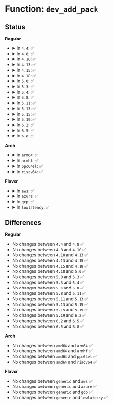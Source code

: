# Function: <code>dev_add_pack</code>

## Status
<b>Regular</b>
<ul>
<li>
<details>
<summary>In <code>4.4</code>: ✅</summary>

```c
void dev_add_pack(struct packet_type *pt);
```

**Collision:** Unique Global

**Inline:** No

**Transformation:** False

**Instances:**

```
In net/core/dev.c (ffffffff81713f00)
Location: net/core/dev.c:395
Inline: False
Direct callers:
  - net/ipv4/arp.c:arp_init
  - net/packet/af_packet.c:packet_setsockopt
```
**Symbols:**

```
ffffffff81713f00-ffffffff81713f90: dev_add_pack (STB_GLOBAL)
```
</details>
</li>
<li>
<details>
<summary>In <code>4.8</code>: ✅</summary>

```c
void dev_add_pack(struct packet_type *pt);
```

**Collision:** Unique Global

**Inline:** No

**Transformation:** False

**Instances:**

```
In net/core/dev.c (ffffffff8177bcb0)
Location: net/core/dev.c:399
Inline: False
Direct callers:
  - net/ipv4/arp.c:arp_init
  - net/packet/af_packet.c:packet_setsockopt
```
**Symbols:**

```
ffffffff8177bcb0-ffffffff8177bd3d: dev_add_pack (STB_GLOBAL)
```
</details>
</li>
<li>
<details>
<summary>In <code>4.10</code>: ✅</summary>

```c
void dev_add_pack(struct packet_type *pt);
```

**Collision:** Unique Global

**Inline:** No

**Transformation:** False

**Instances:**

```
In net/core/dev.c (ffffffff817a9450)
Location: net/core/dev.c:398
Inline: False
Direct callers:
  - net/ipv4/arp.c:arp_init
  - net/packet/af_packet.c:__fanout_link
```
**Symbols:**

```
ffffffff817a9450-ffffffff817a94dd: dev_add_pack (STB_GLOBAL)
```
</details>
</li>
<li>
<details>
<summary>In <code>4.13</code>: ✅</summary>

```c
void dev_add_pack(struct packet_type *pt);
```

**Collision:** Unique Global

**Inline:** No

**Transformation:** False

**Instances:**

```
In net/core/dev.c (ffffffff817c79f0)
Location: net/core/dev.c:405
Inline: False
Direct callers:
  - net/ipv4/arp.c:arp_init
  - net/packet/af_packet.c:__fanout_link
```
**Symbols:**

```
ffffffff817c79f0-ffffffff817c7a7d: dev_add_pack (STB_GLOBAL)
```
</details>
</li>
<li>
<details>
<summary>In <code>4.15</code>: ✅</summary>

```c
void dev_add_pack(struct packet_type *pt);
```

**Collision:** Unique Global

**Inline:** No

**Transformation:** False

**Instances:**

```
In net/core/dev.c (ffffffff818415d0)
Location: net/core/dev.c:408
Inline: False
Direct callers:
  - net/ipv4/arp.c:arp_init
  - net/packet/af_packet.c:__fanout_link
```
**Symbols:**

```
ffffffff818415d0-ffffffff8184165d: dev_add_pack (STB_GLOBAL)
```
</details>
</li>
<li>
<details>
<summary>In <code>4.18</code>: ✅</summary>

```c
void dev_add_pack(struct packet_type *pt);
```

**Collision:** Unique Global

**Inline:** No

**Transformation:** False

**Instances:**

```
In net/core/dev.c (ffffffff81890d80)
Location: net/core/dev.c:408
Inline: False
Direct callers:
  - net/ipv4/arp.c:arp_init
  - net/ipv4/af_inet.c:inet_init
  - net/ipv6/af_inet6.c:inet6_init
  - net/packet/af_packet.c:__fanout_link
```
**Symbols:**

```
ffffffff81890d80-ffffffff81890e0d: dev_add_pack (STB_GLOBAL)
```
</details>
</li>
<li>
<details>
<summary>In <code>5.0</code>: ✅</summary>

```c
void dev_add_pack(struct packet_type *pt);
```

**Collision:** Unique Global

**Inline:** No

**Transformation:** False

**Instances:**

```
In net/core/dev.c (ffffffff818b1360)
Location: net/core/dev.c:410
Inline: False
Direct callers:
  - net/ipv4/arp.c:arp_init
  - net/ipv4/af_inet.c:inet_init
  - net/ipv6/af_inet6.c:inet6_init
  - net/packet/af_packet.c:__fanout_link
```
**Symbols:**

```
ffffffff818b1360-ffffffff818b13ed: dev_add_pack (STB_GLOBAL)
```
</details>
</li>
<li>
<details>
<summary>In <code>5.3</code>: ✅</summary>

```c
void dev_add_pack(struct packet_type *pt);
```

**Collision:** Unique Global

**Inline:** No

**Transformation:** False

**Instances:**

```
In net/core/dev.c (ffffffff818fe110)
Location: net/core/dev.c:406
Inline: False
Direct callers:
  - net/ipv4/arp.c:arp_init
  - net/ipv4/af_inet.c:inet_init
  - net/ipv6/af_inet6.c:inet6_init
  - net/packet/af_packet.c:__fanout_link
```
**Symbols:**

```
ffffffff818fe110-ffffffff818fe19f: dev_add_pack (STB_GLOBAL)
```
</details>
</li>
<li>
<details>
<summary>In <code>5.4</code>: ✅</summary>

```c
void dev_add_pack(struct packet_type *pt);
```

**Collision:** Unique Global

**Inline:** No

**Transformation:** False

**Instances:**

```
In net/core/dev.c (ffffffff81930440)
Location: net/core/dev.c:324
Inline: False
Direct callers:
  - net/ipv4/arp.c:arp_init
  - net/ipv4/af_inet.c:inet_init
  - net/ipv6/af_inet6.c:inet6_init
  - net/packet/af_packet.c:__fanout_link
```
**Symbols:**

```
ffffffff81930440-ffffffff819304cf: dev_add_pack (STB_GLOBAL)
```
</details>
</li>
<li>
<details>
<summary>In <code>5.8</code>: ✅</summary>

```c
void dev_add_pack(struct packet_type *pt);
```

**Collision:** Unique Global

**Inline:** No

**Transformation:** False

**Instances:**

```
In net/core/dev.c (ffffffff81a04030)
Location: net/core/dev.c:530
Inline: False
Direct callers:
  - net/ipv4/arp.c:arp_init
  - net/ipv4/af_inet.c:inet_init
  - net/ipv6/af_inet6.c:inet6_init
  - net/packet/af_packet.c:fanout_add
```
**Symbols:**

```
ffffffff81a04030-ffffffff81a040bf: dev_add_pack (STB_GLOBAL)
```
</details>
</li>
<li>
<details>
<summary>In <code>5.11</code>: ✅</summary>

```c
void dev_add_pack(struct packet_type *pt);
```

**Collision:** Unique Global

**Inline:** No

**Transformation:** False

**Instances:**

```
In net/core/dev.c (ffffffff81a04ca0)
Location: net/core/dev.c:533
Inline: False
Direct callers:
  - net/ipv4/arp.c:arp_init
  - net/ipv4/af_inet.c:inet_init
  - net/ipv6/af_inet6.c:inet6_init
  - net/packet/af_packet.c:fanout_add
```
**Symbols:**

```
ffffffff81a04ca0-ffffffff81a04d2f: dev_add_pack (STB_GLOBAL)
```
</details>
</li>
<li>
<details>
<summary>In <code>5.13</code>: ✅</summary>

```c
void dev_add_pack(struct packet_type *pt);
```

**Collision:** Unique Global

**Inline:** No

**Transformation:** False

**Instances:**

```
In net/core/dev.c (ffffffff819ec080)
Location: net/core/dev.c:535
Inline: False
Direct callers:
  - net/core/selftests.c:__net_test_loopback
  - net/ipv4/arp.c:arp_init
  - net/ipv4/af_inet.c:inet_init
  - net/ipv6/af_inet6.c:inet6_init
  - net/packet/af_packet.c:__fanout_link
```
**Symbols:**

```
ffffffff819ec080-ffffffff819ec10b: dev_add_pack (STB_GLOBAL)
```
</details>
</li>
<li>
<details>
<summary>In <code>5.15</code>: ✅</summary>

```c
void dev_add_pack(struct packet_type *pt);
```

**Collision:** Unique Global

**Inline:** No

**Transformation:** False

**Instances:**

```
In net/core/dev.c (ffffffff81a9d890)
Location: net/core/dev.c:537
Inline: False
Direct callers:
  - net/core/selftests.c:__net_test_loopback
  - net/ipv4/arp.c:arp_init
  - net/ipv4/af_inet.c:inet_init
  - net/ipv6/af_inet6.c:inet6_init
  - net/packet/af_packet.c:__fanout_link
```
**Symbols:**

```
ffffffff81a9d890-ffffffff81a9d91b: dev_add_pack (STB_GLOBAL)
```
</details>
</li>
<li>
<details>
<summary>In <code>5.19</code>: ✅</summary>

```c
void dev_add_pack(struct packet_type *pt);
```

**Collision:** Unique Global

**Inline:** No

**Transformation:** False

**Instances:**

```
In net/core/dev.c (ffffffff81c0fb60)
Location: net/core/dev.c:558
Inline: False
Direct callers:
  - net/core/selftests.c:__net_test_loopback
  - net/ipv4/arp.c:arp_init
  - net/ipv4/af_inet.c:inet_init
  - net/ipv6/af_inet6.c:inet6_init
  - net/mctp/route.c:mctp_routes_init
```
**Symbols:**

```
ffffffff81c0fb60-ffffffff81c0fbf2: dev_add_pack (STB_GLOBAL)
```
</details>
</li>
<li>
<details>
<summary>In <code>6.2</code>: ✅</summary>

```c
void dev_add_pack(struct packet_type *pt);
```

**Collision:** Unique Global

**Inline:** No

**Transformation:** False

**Instances:**

```
In net/core/dev.c (ffffffff81dbf650)
Location: net/core/dev.c:558
Inline: False
Direct callers:
  - net/core/selftests.c:__net_test_loopback
  - net/ipv4/arp.c:arp_init
  - net/ipv4/af_inet.c:inet_init
  - net/ipv6/af_inet6.c:inet6_init
  - net/mctp/route.c:mctp_routes_init
```
**Symbols:**

```
ffffffff81dbf650-ffffffff81dbf6e2: dev_add_pack (STB_GLOBAL)
```
</details>
</li>
<li>
<details>
<summary>In <code>6.5</code>: ✅</summary>

```c
void dev_add_pack(struct packet_type *pt);
```

**Collision:** Unique Global

**Inline:** No

**Transformation:** False

**Instances:**

```
In net/core/dev.c (ffffffff81e2f300)
Location: net/core/dev.c:556
Inline: False
Direct callers:
  - net/core/selftests.c:__net_test_loopback
  - net/ipv4/arp.c:arp_init
  - net/ipv4/af_inet.c:inet_init
  - net/ipv6/af_inet6.c:inet6_init
  - net/mctp/route.c:mctp_routes_init
```
**Symbols:**

```
ffffffff81e2f300-ffffffff81e2f392: dev_add_pack (STB_GLOBAL)
```
</details>
</li>
<li>
<details>
<summary>In <code>6.8</code>: ✅</summary>

```c
void dev_add_pack(struct packet_type *pt);
```

**Collision:** Unique Global

**Inline:** No

**Transformation:** False

**Instances:**

```
In net/core/dev.c (ffffffff81eee090)
Location: net/core/dev.c:573
Inline: False
Direct callers:
  - net/core/selftests.c:__net_test_loopback
  - net/ipv4/arp.c:arp_init
  - net/ipv4/af_inet.c:inet_init
  - net/ipv6/af_inet6.c:inet6_init
  - net/mctp/route.c:mctp_routes_init
```
**Symbols:**

```
ffffffff81eee090-ffffffff81eee122: dev_add_pack (STB_GLOBAL)
```
</details>
</li>
</ul>
<b>Arch</b>
<ul>
<li>
<details>
<summary>In <code>arm64</code>: ✅</summary>

```c
void dev_add_pack(struct packet_type *pt);
```

**Collision:** Unique Global

**Inline:** No

**Transformation:** False

**Instances:**

```
In net/core/dev.c (ffff800010bcd378)
Location: net/core/dev.c:324
Inline: False
Direct callers:
  - net/ipv4/arp.c:arp_init
  - net/ipv4/af_inet.c:inet_init
  - net/ipv6/af_inet6.c:inet6_init
  - net/packet/af_packet.c:__fanout_link
```
**Symbols:**

```
ffff800010bcd378-ffff800010bcd478: dev_add_pack (STB_GLOBAL)
```
</details>
</li>
<li>
<details>
<summary>In <code>armhf</code>: ✅</summary>

```c
void dev_add_pack(struct packet_type *pt);
```

**Collision:** Unique Global

**Inline:** No

**Transformation:** False

**Instances:**

```
In net/core/dev.c (c0ce2530)
Location: net/core/dev.c:324
Inline: False
Direct callers:
  - net/ipv4/arp.c:arp_init
  - net/ipv4/af_inet.c:inet_init
  - net/ipv6/af_inet6.c:inet6_init
  - net/packet/af_packet.c:__fanout_link
```
**Symbols:**

```
c0ce2530-c0ce25d8: dev_add_pack (STB_GLOBAL)
```
</details>
</li>
<li>
<details>
<summary>In <code>ppc64el</code>: ✅</summary>

```c
void dev_add_pack(struct packet_type *pt);
```

**Collision:** Unique Global

**Inline:** No

**Transformation:** False

**Instances:**

```
In net/core/dev.c (c000000000cab3a0)
Location: net/core/dev.c:324
Inline: False
Direct callers:
  - net/ipv4/arp.c:arp_init
  - net/ipv4/af_inet.c:inet_init
  - net/ipv6/af_inet6.c:inet6_init
  - net/packet/af_packet.c:__fanout_link
```
**Symbols:**

```
c000000000cab3a0-c000000000cab510: dev_add_pack (STB_GLOBAL)
```
</details>
</li>
<li>
<details>
<summary>In <code>riscv64</code>: ✅</summary>

```c
void dev_add_pack(struct packet_type *pt);
```

**Collision:** Unique Global

**Inline:** No

**Transformation:** False

**Instances:**

```
In net/core/dev.c (ffffffe00075852e)
Location: net/core/dev.c:324
Inline: False
Direct callers:
  - net/ipv4/arp.c:arp_init
  - net/ipv4/af_inet.c:inet_init
  - net/ipv6/af_inet6.c:inet6_init
  - net/packet/af_packet.c:__fanout_link
```
**Symbols:**

```
ffffffe00075852e-ffffffe0007585f6: dev_add_pack (STB_GLOBAL)
```
</details>
</li>
</ul>
<b>Flavor</b>
<ul>
<li>
<details>
<summary>In <code>aws</code>: ✅</summary>

```c
void dev_add_pack(struct packet_type *pt);
```

**Collision:** Unique Global

**Inline:** No

**Transformation:** False

**Instances:**

```
In net/core/dev.c (ffffffff818d0440)
Location: net/core/dev.c:324
Inline: False
Direct callers:
  - net/ipv4/arp.c:arp_init
  - net/ipv4/af_inet.c:inet_init
  - net/ipv6/af_inet6.c:inet6_init
  - net/packet/af_packet.c:__fanout_link
```
**Symbols:**

```
ffffffff818d0440-ffffffff818d04cf: dev_add_pack (STB_GLOBAL)
```
</details>
</li>
<li>
<details>
<summary>In <code>azure</code>: ✅</summary>

```c
void dev_add_pack(struct packet_type *pt);
```

**Collision:** Unique Global

**Inline:** No

**Transformation:** False

**Instances:**

```
In net/core/dev.c (ffffffff8188a320)
Location: net/core/dev.c:324
Inline: False
Direct callers:
  - net/ipv4/arp.c:arp_init
  - net/ipv4/af_inet.c:inet_init
  - net/ipv6/af_inet6.c:inet6_init
  - net/packet/af_packet.c:__fanout_link
```
**Symbols:**

```
ffffffff8188a320-ffffffff8188a3af: dev_add_pack (STB_GLOBAL)
```
</details>
</li>
<li>
<details>
<summary>In <code>gcp</code>: ✅</summary>

```c
void dev_add_pack(struct packet_type *pt);
```

**Collision:** Unique Global

**Inline:** No

**Transformation:** False

**Instances:**

```
In net/core/dev.c (ffffffff81921440)
Location: net/core/dev.c:324
Inline: False
Direct callers:
  - net/ipv4/arp.c:arp_init
  - net/ipv4/af_inet.c:inet_init
  - net/ipv6/af_inet6.c:inet6_init
  - net/packet/af_packet.c:__fanout_link
```
**Symbols:**

```
ffffffff81921440-ffffffff819214cf: dev_add_pack (STB_GLOBAL)
```
</details>
</li>
<li>
<details>
<summary>In <code>lowlatency</code>: ✅</summary>

```c
void dev_add_pack(struct packet_type *pt);
```

**Collision:** Unique Global

**Inline:** No

**Transformation:** False

**Instances:**

```
In net/core/dev.c (ffffffff8193c9e0)
Location: net/core/dev.c:324
Inline: False
Direct callers:
  - net/ipv4/arp.c:arp_init
  - net/ipv4/af_inet.c:inet_init
  - net/ipv6/af_inet6.c:inet6_init
  - net/packet/af_packet.c:__fanout_link
```
**Symbols:**

```
ffffffff8193c9e0-ffffffff8193ca6d: dev_add_pack (STB_GLOBAL)
```
</details>
</li>
</ul>

## Differences
<b>Regular</b>
<ul>
<li>
No changes between <code>4.4</code> and <code>4.8</code> ✅
</li>
<li>
No changes between <code>4.8</code> and <code>4.10</code> ✅
</li>
<li>
No changes between <code>4.10</code> and <code>4.13</code> ✅
</li>
<li>
No changes between <code>4.13</code> and <code>4.15</code> ✅
</li>
<li>
No changes between <code>4.15</code> and <code>4.18</code> ✅
</li>
<li>
No changes between <code>4.18</code> and <code>5.0</code> ✅
</li>
<li>
No changes between <code>5.0</code> and <code>5.3</code> ✅
</li>
<li>
No changes between <code>5.3</code> and <code>5.4</code> ✅
</li>
<li>
No changes between <code>5.4</code> and <code>5.8</code> ✅
</li>
<li>
No changes between <code>5.8</code> and <code>5.11</code> ✅
</li>
<li>
No changes between <code>5.11</code> and <code>5.13</code> ✅
</li>
<li>
No changes between <code>5.13</code> and <code>5.15</code> ✅
</li>
<li>
No changes between <code>5.15</code> and <code>5.19</code> ✅
</li>
<li>
No changes between <code>5.19</code> and <code>6.2</code> ✅
</li>
<li>
No changes between <code>6.2</code> and <code>6.5</code> ✅
</li>
<li>
No changes between <code>6.5</code> and <code>6.8</code> ✅
</li>
</ul>
<b>Arch</b>
<ul>
<li>
No changes between <code>amd64</code> and <code>arm64</code> ✅
</li>
<li>
No changes between <code>amd64</code> and <code>armhf</code> ✅
</li>
<li>
No changes between <code>amd64</code> and <code>ppc64el</code> ✅
</li>
<li>
No changes between <code>amd64</code> and <code>riscv64</code> ✅
</li>
</ul>
<b>Flavor</b>
<ul>
<li>
No changes between <code>generic</code> and <code>aws</code> ✅
</li>
<li>
No changes between <code>generic</code> and <code>azure</code> ✅
</li>
<li>
No changes between <code>generic</code> and <code>gcp</code> ✅
</li>
<li>
No changes between <code>generic</code> and <code>lowlatency</code> ✅
</li>
</ul>
